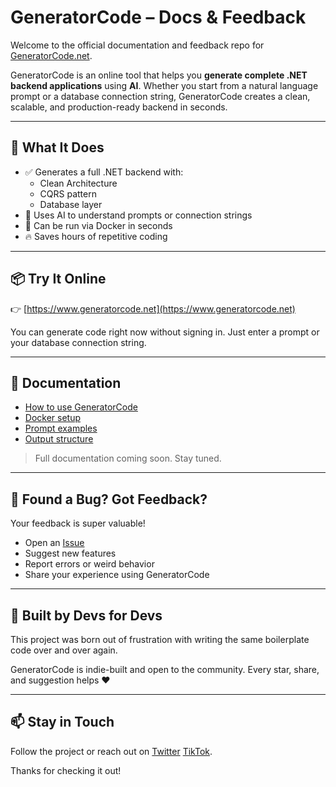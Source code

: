 # GeneratorCode – Docs & Feedback

Welcome to the official documentation and feedback repo for [GeneratorCode.net](https://www.generatorcode.net).

GeneratorCode is an online tool that helps you **generate complete .NET backend applications** using **AI**. Whether you start from a natural language prompt or a database connection string, GeneratorCode creates a clean, scalable, and production-ready backend in seconds.

---

## 🚀 What It Does

- ✅ Generates a full .NET backend with:
  - Clean Architecture
  - CQRS pattern
  - Database layer
- 🧠 Uses AI to understand prompts or connection strings
- 🐳 Can be run via Docker in seconds
- 🔥 Saves hours of repetitive coding

---

## 📦 Try It Online

👉 [https://www.generatorcode.net](https://www.generatorcode.net)

You can generate code right now without signing in. Just enter a prompt or your database connection string.

---

## 📄 Documentation

- [How to use GeneratorCode](https://github.com/generatorcodenet/GeneratorCode.Net/blob/main/Docs/Howtouse.md)
- [Docker setup ](https://github.com/generatorcodenet/GeneratorCode.Net/blob/main/Docs/Howtouse.md)
- [Prompt examples](https://github.com/generatorcodenet/GeneratorCode.Net/blob/main/Docs/PromptExamples.md)
- [Output structure](https://github.com/generatorcodenet/GeneratorCode.Net/blob/main/Docs/Output.md)

> Full documentation coming soon. Stay tuned.

---

## 🐛 Found a Bug? Got Feedback?

Your feedback is super valuable!

- Open an [Issue](https://github.com/generatorcodenet/GeneratorCode.Net/issues)
- Suggest new features
- Report errors or weird behavior
- Share your experience using GeneratorCode

---

## 🙌 Built by Devs for Devs

This project was born out of frustration with writing the same boilerplate code over and over again.

GeneratorCode is indie-built and open to the community. Every star, share, and suggestion helps ❤️

---

## 📫 Stay in Touch

Follow the project or reach out on [Twitter](https://x.com/GeneratorCodeNe) [TikTok](https://www.tiktok.com/@generatorcode). 

Thanks for checking it out!

